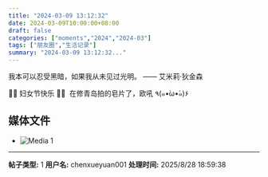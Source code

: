 ```yaml
---
title: "2024-03-09 13:12:32"
date: 2024-03-09T10:00:00+08:00
draft: false
categories: ["moments","2024","2024-03"]
tags: ["朋友圈","生活记录"]
summary: "2024-03-09 13:12:32..."
---
```


我本可以忍受黑暗，如果我从未见过光明。
—— 艾米莉·狄金森

🌹🌹 妇女节快乐 🌹🌹
​
​在修青岛拍的皂片了，欧吼 ٩(๑•̀ω•́๑)۶

## 媒体文件

- ![Media 1](/Moments/photos/2024-03-09/202403091312320.jpg)

---

**帖子类型:** 1
**用户名:** chenxueyuan001
**处理时间:** 2025/8/28 18:59:38